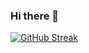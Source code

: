 ### Hi there 👋

[![GitHub Streak](https://github-readme-streak-stats.herokuapp.com?user=pointlessduffin-2%60&theme=transparent)](https://git.io/streak-stats)

<!--
**pointlessduffin-21/pointlessduffin-21** is a ✨ _special_ ✨ repository because its `README.md` (this file) appears on your GitHub profile.

Here are some ideas to get you started:

- 🔭 I’m currently working on ...
- 🌱 I’m currently learning ...
- 👯 I’m looking to collaborate on ...
- 🤔 I’m looking for help with ...
- 💬 Ask me about ...
- 📫 How to reach me: ...
- 😄 Pronouns: ...
- ⚡ Fun fact: ...
-->
